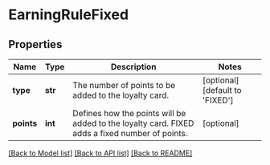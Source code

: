 # EarningRuleFixed


## Properties
Name | Type | Description | Notes
------------ | ------------- | ------------- | -------------
**type** | **str** | The number of points to be added to the loyalty card. | [optional] [default to 'FIXED']
**points** | **int** | Defines how the points will be added to the loyalty card. FIXED adds a fixed number of points. | [optional] 

[[Back to Model list]](../README.md#documentation-for-models) [[Back to API list]](../README.md#documentation-for-api-endpoints) [[Back to README]](../README.md)


